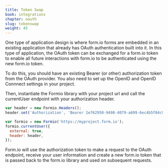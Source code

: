 ```yaml
---
title: Token Swap
book: integrations
chapter: oauth
slug: tokenswap
weight: 45
---
```

One type of application design is where form.io forms are embedded in an existing application that already has OAuth authentication built into it. In this type of application, the OAuth token can be exchanged for a form.io token to enable all future interactions with form.io to be authenticated using the new form.io token.

To do this, you should have an existing Bearer (or other) authorization token from the OAuth provider. You also need to set up the OpenID and OpenID Connnect settings in your project.

Then, instantiate the Formio library with your project url and call the currentUser endpoint with your authorization header.

```js
var header = new Formio.Headers();
header.set('Authorization', 'Bearer 2e762950-9498-4079-a699-6ec4b5f04c93');

var formio = new Formio('https://myproject.form.io');
formio.currentUser({
  external: true,
  header: header,
});
```

Form.io will use the authorization token to make a request to the OAuth endpoint, receive your user information and create a new form.io token that is passed back to the form.io library and used on subsequent requests.
